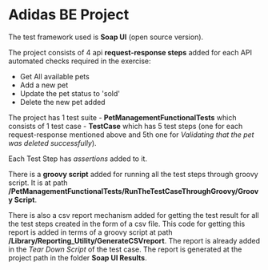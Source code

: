 # Adidas BE Project

The test framework used is **Soap UI** (open source version).

The project consists of 4 api **request-response steps** added for each API automated checks required in the exercise:
* Get All available pets
* Add a new pet
* Update the pet status to 'sold'
* Delete the new pet added

The project has 1 test suite - **PetManagementFunctionalTests** which consists of 1 test case - **TestCase** which has 5 test steps (one for each request-response mentioned above and 5th one for *Validating that the pet was deleted successfully*).

Each Test Step has *assertions* added to it. 

There is a **groovy script** added for running all the test steps through groovy script. It is at path **/PetManagementFunctionalTests/RunTheTestCaseThroughGroovy/Groovy Script**.

There is also a csv report mechanism added for getting the test result for all the test steps created in the form of a csv file. This code for getting this report is added in terms of a groovy script at path **/Library/Reporting_Utility/GenerateCSVreport**. The report is already added in the *Tear Down Script* of the test case. The report is generated at the project path in the folder **Soap UI Results**.
